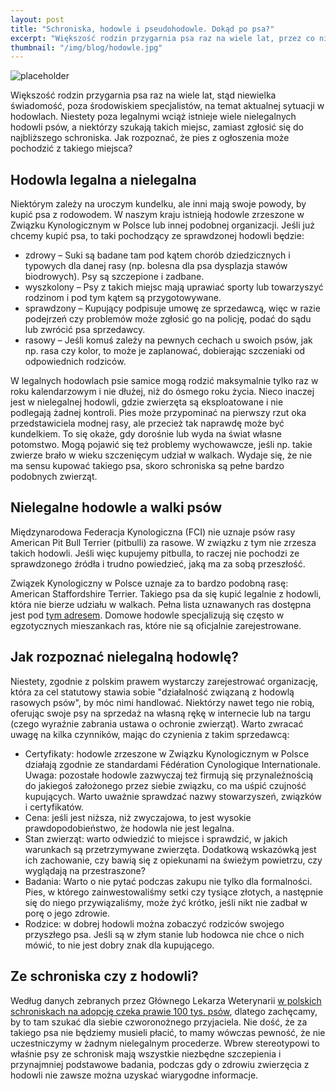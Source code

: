 ```yaml
---
layout: post
title: "Schroniska, hodowle i pseudohodowle. Dokąd po psa?"
excerpt: "Większość rodzin przygarnia psa raz na wiele lat, przez co niewiele osób dysponuje aktualną wiedzą na temat sytuacji w hodowlach. Niestety poza legalnymi hodowalmi wciąż istnieje wiele nielegalnych, a niektórzy szukają takich miejsc, zamiast zgłosić się do najbliższego schroniska. Jak rozpoznać, że pies z ogłoszenia może pochodzić z takiego miejsca?"
thumbnail: "/img/blog/hodowle.jpg"
---
```


![placeholder](https://stopwalkompsow.pl/img/blog/hodowle.jpg)

Większość rodzin przygarnia psa raz na wiele lat, stąd niewielka świadomość, poza środowiskiem specjalistów, na temat aktualnej sytuacji w hodowlach. Niestety poza legalnymi wciąż istnieje wiele nielegalnych hodowli psów, a niektórzy szukają takich miejsc, zamiast zgłosić się do najbliższego schroniska. Jak rozpoznać, że pies z ogłoszenia może pochodzić z takiego miejsca?

## Hodowla legalna a nielegalna

Niektórym zależy na uroczym kundelku, ale inni mają swoje powody, by kupić psa z rodowodem. W naszym kraju istnieją hodowle zrzeszone w Związku Kynologicznym w Polsce lub innej podobnej organizacji. Jeśli już chcemy kupić psa, to taki pochodzący ze sprawdzonej hodowli będzie:
- zdrowy – Suki są badane tam pod kątem chorób dziedzicznych i typowych dla danej rasy (np. bolesna dla psa dysplazja stawów biodrowych). Psy są szczepione i zadbane.
- wyszkolony – Psy z takich miejsc mają uprawiać sporty lub towarzyszyć rodzinom i pod tym kątem są przygotowywane.
- sprawdzony – Kupujący podpisuje umowę ze sprzedawcą, więc w razie podejrzeń czy problemów może zgłosić go na policję, podać do sądu lub zwrócić psa sprzedawcy.
- rasowy – Jeśli komuś zależy na pewnych cechach u swoich psów, jak np. rasa czy kolor, to może je zaplanować, dobierając szczeniaki od odpowiednich rodziców.

W legalnych hodowlach psie samice mogą rodzić maksymalnie tylko raz w roku kalendarzowym i nie dłużej, niż do ósmego roku życia. Nieco inaczej jest w nielegalnej hodowli, gdzie zwierzęta są eksploatowane i nie podlegają żadnej kontroli. Pies może przypominać na pierwszy rzut oka przedstawiciela modnej rasy, ale przecież tak naprawdę może być kundelkiem. To się okaże, gdy dorośnie lub wyda na świat własne potomstwo. Mogą pojawić się też problemy wychowawcze, jeśli np. takie zwierze brało w wieku szczenięcym udział w walkach. Wydaje się, że nie ma sensu kupować takiego psa, skoro schroniska są pełne bardzo podobnych zwierząt.

## Nielegalne hodowle a walki psów

Międzynarodowa Federacja Kynologiczna (FCI) nie uznaje psów rasy American Pit Bull Terrier (pitbulli) za rasowe. W związku z tym nie zrzesza takich hodowli. Jeśli więc kupujemy pitbulla, to raczej nie pochodzi ze sprawdzonego źródła i trudno powiedzieć, jaką ma za sobą przeszłość.

Związek Kynologiczny w Polsce uznaje za to bardzo podobną rasę: American Staffordshire Terrier. Takiego psa da się kupić legalnie z hodowli, która nie bierze udziału w walkach. Pełna lista uznawanych ras dostępna jest pod [tym adresem](https://www.zkwp.pl/wzorce.php). Domowe hodowle specjalizują się często w egzotycznych mieszankach ras, które nie są oficjalnie zarejestrowane.

## Jak rozpoznać nielegalną hodowlę?

Niestety, zgodnie z polskim prawem wystarczy zarejestrować organizację, która za cel statutowy stawia sobie "działalność związaną z hodowlą rasowych psów", by móc nimi handlować. Niektórzy nawet tego nie robią, oferując swoje psy na sprzedaż na własną rękę w internecie lub na targu (czego wyraźnie zabrania ustawa o ochronie zwierząt). Warto zwracać uwagę na kilka czynników, mając do czynienia z takim sprzedawcą:
- Certyfikaty: hodowle zrzeszone w Związku Kynologicznym w Polsce działają zgodnie ze standardami Fédération Cynologique Internationale. Uwaga: pozostałe hodowle zazwyczaj też firmują się przynależnością do jakiegoś założonego przez siebie związku, co ma uśpić czujność kupujących. Warto uważnie sprawdzać nazwy stowarzyszeń, związków i certyfikatów.
- Cena: jeśli jest niższa, niż zwyczajowa, to jest wysokie prawdopodobieństwo, że hodowla nie jest legalna.
- Stan zwierząt: warto odwiedzić to miejsce i sprawdzić, w jakich warunkach są przetrzymywane zwierzęta. Dodatkową wskazówką jest ich zachowanie, czy bawią  się z opiekunami na świeżym powietrzu, czy wyglądają na przestraszone?
- Badania: Warto o nie pytać podczas zakupu nie tylko dla formalności. Pies, w którego zainwestowaliśmy setki czy tysiące złotych, a następnie się do niego przywiązaliśmy, może żyć krótko, jeśli nikt nie zadbał w porę o jego zdrowie.
- Rodzice: w dobrej hodowli można zobaczyć rodziców swojego przyszłego psa. Jeśli są w złym stanie lub hodowca nie chce o nich mówić, to nie jest dobry znak dla kupującego.

## Ze schroniska czy z hodowli?

Według danych zebranych przez Głównego Lekarza Weterynarii [w polskich schroniskach na adopcję czeka prawie 100 tys. psów](https://www.wetgiw.gov.pl/download/Raport-roczny-GLW-2020,4473.pdf), dlatego zachęcamy, by to tam szukać dla siebie czworonożnego przyjaciela. Nie dość, że za takiego psa nie będziemy musieli płacić, to mamy wówczas pewność, że nie uczestniczymy w żadnym nielegalnym procederze. Wbrew stereotypowi to właśnie psy ze schronisk mają wszystkie niezbędne szczepienia i przynajmniej podstawowe badania, podczas gdy o zdrowiu zwierzęcia z hodowli nie zawsze można uzyskać wiarygodne informacje.
